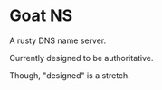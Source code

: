 # Goat NS

A rusty DNS name server.

Currently designed to be authoritative.

Though, "designed" is a stretch.